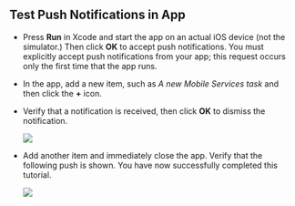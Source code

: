 
## <a id="test"></a>Test Push Notifications in App

* Press **Run** in Xcode and start the app on an actual iOS device (not the simulator.) Then click **OK** to accept push notifications. You must explicitly accept push notifications from your app; this request occurs only the first time that the app runs.

* In the app, add a new item, such as _A new Mobile Services task_ and then click the **+** icon.

* Verify that a notification is received, then click **OK** to dismiss the notification.

  	![](../articles/media/mobile-services-ios-get-started-push/mobile-quickstart-push3-ios.png)

* Add another item and immediately close the app. Verify that the following push is shown. You have now successfully completed this tutorial.

  	![](../articles/media/mobile-services-ios-get-started-push/mobile-quickstart-push4-ios.png)
